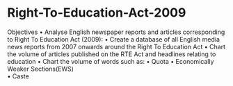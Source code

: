 # Right-To-Education-Act-2009

Objectives
• Analyse English newspaper reports and articles corresponding to Right To Education Act (2009):
  •  Create a database of all English media news reports from 2007 onwards around the Right To Education Act
  • Chart the volume of articles published on the RTE Act and headlines relating to education
  • Chart the volume of words such as: 
      • Quota
      • Economically Weaker Sections(EWS)   
      • Caste

